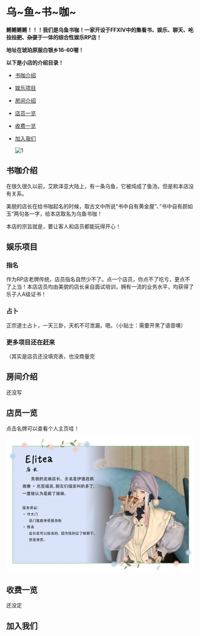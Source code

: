 # 乌\~鱼\~书\~咖~
**鳉鳉鳉鳉！！！我们是乌鱼书咖！一家开设于FFXIV中的集看书、娱乐、聊天、~~吃拉拉肥~~、~~杂耍~~于一体的综合性娱乐RP店！**

**地址在琥珀原服白银乡16-60喔！**

**以下是小店的介绍目录！**

* [书咖介绍](#书咖介绍)

* [娱乐项目](#娱乐项目)

* [房间介绍](#房间介绍)

* [店员一览](#店员一览)

* [收费一览](#收费一览)

* [加入我们](#加入我们)

  ![1](1.png)


## 书咖介绍

在很久很久以前，艾欧泽亚大陆上，有一条乌鱼，它被炖成了鱼汤。但是和本店没有关系。

美貌的店长在给书咖起名的时候，取古文中所说“书中自有黄金屋”、”书中自有颜如玉“两句各一字，给本店取名为乌鱼书咖！

本店的宗旨就是，要让客人和店员都能玩得开心！

## 娱乐项目

### 指名

作为RP店老牌传统，店员指名自然少不了。点一个店员，你点不了吃亏，更点不了上当！本店店员均由美貌的店长亲自面试培训，拥有一流的业务水平，均获得了乐子人A级证书！

### 占卜

正宗道士占卜，一天三卦，天机不可泄漏，嗯。（小贴士：需要开黑了语音噢）

### 更多项目还在赶来

（其实是店员还没填完表，也没商量完

## 房间介绍

还没写

## 店员一览

点击名牌可以查看个人主页哇！

<a href="https://irrelanawyiaelitea.github.io/wuyucafe/character/elitea"><img src="character\elitea.png" alt="Elitea" style="zoom: 70%;" /> </a>





## 收费一览

还没定

## 加入我们



